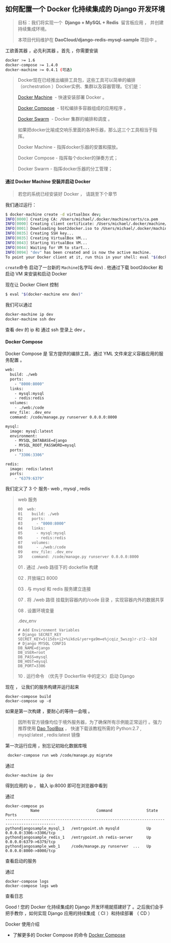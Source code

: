 ## 如何配置一个 Docker 化持续集成的 Django 开发环境

> 目标：我们将实现一个  **Django + MySQL + Redis**  留言板应用 ， 并创建持续集成环境。
> 
> 本项目代码维护在 **DaoCloud/django-redis-mysql-sample** 项目中 。



工欲善其器 ，必先利其器 。首先 ，你需要安装

``` sh
docker >= 1.6
docker-compose >= 1.4.0
docker-machine >= 0.4.1 (可选)
```



> Docker现在已经推出编排工具包，这些工具可以简单的编排（orchestration ）Docker实例、集群以及容器管理。它们是： 
> 
> 	[Docker Machine](https://docs.docker.com/machine/)     - 快速安装部署 Docker 。
> 
> 	[Docker Compose](https://docs.docker.com/compose/)   - 轻松编排多容器组成的应用程序 。
> 
> 	[Docker Swarm](https://docs.docker.com/swarm/)        - Docker 集群的编排和调度 。
> 
> 
> 
> 如果把docker比喻成交响乐里面的各种乐器，那么这三个工具相当于指挥。
> 
> 	Docker Machine	  - 指挥docker乐器的安置和摆放。
> 
> 	Docker Compose	  - 指挥每个docker的弹奏方式；
> 
> 	Docker Swarm	  - 指挥docker乐器的分工管理；



#### 通过 Docker Machine 安装并启动 Docker

> 若您的系统已经安装好 Docker ， 请跳至下个章节

我们通过运行：

``` sh
$ docker-machine create -d virtualbox dev;
INFO[0000] Creating CA: /Users/michael/.docker/machine/certs/ca.pem
INFO[0000] Creating client certificate: /Users/michael/.docker/machine/certs/cert.pem
INFO[0001] Downloading boot2docker.iso to /Users/michael/.docker/machine/cache/boot2docker.iso...
INFO[0035] Creating SSH key...
INFO[0035] Creating VirtualBox VM...
INFO[0043] Starting VirtualBox VM...
INFO[0044] Waiting for VM to start...
INFO[0094] "dev" has been created and is now the active machine.
To point your Docker client at it, run this in your shell: eval "$(docker-machine env dev)"
```

`create`命令 启动了一台新的 `Machine`(名字叫 dev) . 他通过下载 boot2docker 和 启动 VM 来安装和启动 Docker

现在让 Docker Client 控制

``` sh
$ eval "$(docker-machine env dev)"
```

我们可以通过

``` sh
docker-machine ip dev
docker-machine ssh dev
```

查看 dev 的 ip 和 通过 ssh 登录上 dev 。

#### Docker Compose

Docker Compose 是 官方提供的编排工具，通过 YML 文件来定义容器应用的服务配置 。

``` dockerfile
web:
  build: ./web
  ports:
    - "8000:8000"
  links:
    - mysql:mysql
    - redis:redis
  volumes:
    - ./web:/code
  env_file: .dev_env
  command: /code/manage.py runserver 0.0.0.0:8000

mysql:
  image: mysql:latest
  environment:
    - MYSQL_DATABASE=django
    - MYSQL_ROOT_PASSWORD=mysql
  ports:
    - "3306:3306"

redis:
  image: redis:latest
  ports:
    - "6379:6379"

```

我们定义了 3 个 服务- web , mysql , redis	





> web 服务
> 
> ``` dockerfile
> 00  web:
> 01    build: ./web 
> 02    ports:
> 03      - "8000:8000"
> 04    links:
> 05      - mysql:mysql
> 06      - redis:redis
> 07    volumes: 
> 08      - ./web:/code
> 09    env_file: .dev_env 
> 10    command: /code/manage.py runserver 0.0.0.0:8000
> ```
> 
> 
> 01 . 通过 ./web 路径下的 dockefile 构建
> 
> 02 . 开放端口 8000   
> 
> 03 . 与 mysql 和 redis 服务建立连接 
> 
> 07 . 将 ./web 路径 挂载到容器内的/code 目录 ，实现容器内外的数据共享
> 
> 08 . 设置环境变量
> 
> .dev_env
> 
> ``` 
> # Add Environment Variables
> # Django SECRET_KEY
> SECRET_KEY=5(15ds+i2+%ik6z&!yer+ga9m=e%jcqiz_5wszg)r-z!2--b2d
> # Django MYSQL CONFIG
> DB_NAME=django
> DB_USER=root
> DB_PASS=mysql
> DB_HOST=mysql
> DB_PORT=3306
> ```
> 
> 10 . 运行命令 （优先于 Dockerfile 中的定义）启动 Django



现在 ， 让我们的服务构建并运行起来

``` shell
docker-compose build
docker-compose up -d
```

如果是第一次构建 ，要耐心的等待一会哦 。

> 因所有官方镜像均位于境外服务器，为了确保所有示例能正常运行 。强力推荐使用 [Dao ToolBox](http://blog.daocloud.io/toolbox/) ， 快速下载该教程所需的 Python:2.7 , mysql:latest , redis:latest 镜像



第一次运行应用 ，别忘记初始化数据库哦

``` dockerfile
 docker-compose run web /code/manage.py migrate
```



通过

``` 
docker-machine ip dev
```

得到应用的 ip ， 输入 ip:8000 即可在浏览器中看到





通过

``` 
docker-compose ps
           Name                         Command               State           Ports
--------------------------------------------------------------------------------------------
pythondjangosample_mysql_1   /entrypoint.sh mysqld            Up      0.0.0.0:3306->3306/tcp
pythondjangosample_redis_1   /entrypoint.sh redis-server      Up      0.0.0.0:6379->6379/tcp
pythondjangosample_web_1     /code/manage.py runserver  ...   Up      0.0.0.0:8000->8000/tcp
```

查看启动的服务



通过

``` 
docker-compose logs
docker-compose logs web
```

查看日志



Good ! 您的 Docker 化持续集成的 Django 开发环境就搭建好了 。之后我们会手把手教你 ，如何实现 Django 应用的持续集成（ CI ）和持续部署 （ CD ）



Docker 使用介绍

- 了解更多的 Docker Compose 的命令 [Docker Compose](http://help.daocloud.io/features/docker_compose_yml.html)


